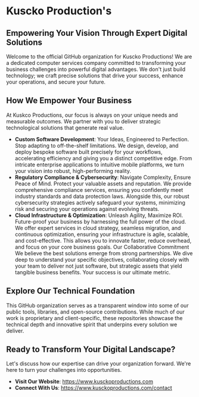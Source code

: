 # Kuscko Production's
## Empowering Your Vision Through Expert Digital Solutions
Welcome to the official GitHub organization for Kuscko Productions! We are a dedicated computer services company committed to transforming your business challenges into powerful digital advantages. We don't just build technology; we craft precise solutions that drive your success, enhance your operations, and secure your future.

## How We Empower Your Business
At Kuskco Productions, our focus is always on your unique needs and measurable outcomes. We partner with you to deliver strategic technological solutions that generate real value.

- **Custom Software Development**: Your Ideas, Engineered to Perfection. Stop adapting to off-the-shelf limitations. We design, develop, and deploy bespoke software built precisely for your workflows, accelerating efficiency and giving you a distinct competitive edge. From intricate enterprise applications to intuitive mobile platforms, we turn your vision into robust, high-performing reality.
- **Regulatory Compliance & Cybersecurity**: Navigate Complexity, Ensure Peace of Mind. Protect your valuable assets and reputation. We provide comprehensive compliance services, ensuring you confidently meet industry standards and data protection laws. Alongside this, our robust cybersecurity strategies actively safeguard your systems, minimizing risk and securing your operations against evolving threats.
- **Cloud Infrastructure & Optimization**: Unleash Agility, Maximize ROI. Future-proof your business by harnessing the full power of the cloud. We offer expert services in cloud strategy, seamless migration, and continuous optimization, ensuring your infrastructure is agile, scalable, and cost-effective. This allows you to innovate faster, reduce overhead, and focus on your core business goals.
Our Collaborative Commitment
We believe the best solutions emerge from strong partnerships. We dive deep to understand your specific objectives, collaborating closely with your team to deliver not just software, but strategic assets that yield tangible business benefits. Your success is our ultimate metric.

## Explore Our Technical Foundation
This GitHub organization serves as a transparent window into some of our public tools, libraries, and open-source contributions. While much of our work is proprietary and client-specific, these repositories showcase the technical depth and innovative spirit that underpins every solution we deliver.

## Ready to Transform Your Digital Landscape?
Let's discuss how our expertise can drive your organization forward. We're here to turn your challenges into opportunities.

- **Visit Our Website**: https://www.kusckoproductions.com
- **Connect With Us**: https://www.kusckoproductions.com/contact
